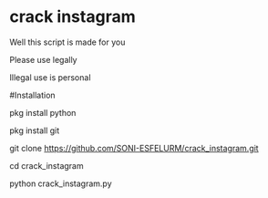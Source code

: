 # crack instagram

Well this script is made for you

Please use legally

Illegal use is personal

#Installation 

pkg install python 

pkg install git

git clone https://github.com/SONI-ESFELURM/crack_instagram.git

cd crack_instagram

python crack_instagram.py



